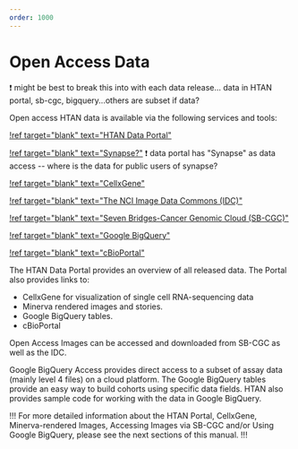 ```yaml
---
order: 1000
---
```


# Open Access Data

:exclamation: might be best to break this into with each data release... data in HTAN portal, sb-cgc, bigquery...others are subset if data?


Open access HTAN data is available via the following services and tools:

[!ref target="blank" text="HTAN Data Portal"](https://data.humantumoratlas.org/explore)

[!ref target="blank" text="Synapse?"](https://synapse.org)  :exclamation: data portal has "Synapse" as data access -- where is the data for public users of synapse?

[!ref target="blank" text="CellxGene"](https://cellxgene.cziscience.com/)

[!ref target="blank" text="The NCI Image Data Commons (IDC)"](https://portal.imaging.datacommons.cancer.gov/)

[!ref target="blank" text="Seven Bridges-Cancer Genomic Cloud (SB-CGC)"](https://cgc-accounts.sbgenomics.com/)

[!ref target="blank" text="Google BigQuery"](https://isb-cgc.appspot.com/)

[!ref target="blank" text="cBioPortal"](https://www.cbioportal.org/)

The HTAN Data Portal provides an overview of all released data.  The Portal also provides links to: 
- CellxGene for visualization of single cell RNA-sequencing data
- Minerva rendered images and stories.
- Google BigQuery tables. 
- cBioPortal 

Open Access Images can be accessed and downloaded from SB-CGC as well as the IDC.

Google BigQuery Access provides direct access to a subset of assay data (mainly level 4 files) on a cloud platform.  The Google BigQuery tables provide an easy way to build cohorts using specific data fields.  HTAN also provides sample code for working with the data in Google BigQuery.

!!! For more detailed information about the HTAN Portal, CellxGene, Minerva-rendered Images, Accessing Images via SB-CGC and/or Using Google BigQuery, please see the next sections of this manual.
!!!